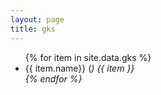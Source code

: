 ```yaml
---
layout: page
title: gks
---
```


<ul>
{% for item in site.data.gks %}
<li style="{%if item.pozycja %} color: red {% endif %}">
{{ item.name}} (<em>)
  {{ item }}
</li>
{% endfor %}
</el>
